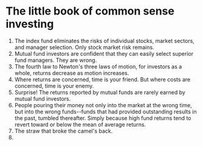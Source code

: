 # The little book of common sense investing

1. The index fund eliminates the risks of individual stocks, market sectors, and manager selection. Only stock market risk remains. 
2. Mutual fund investors are confident that they can easily select superior fund managers. They are wrong.
3. The fourth law to Newton's three laws of motion, for investors as a whole, returns decrease as motion increases. 
4. Where returns are concerned, time is your friend. But where costs are concerned, time is your enemy. 
5. Surprise! The returns reported by mutual funds are rarely earned by mutual fund investors. 
6. People pouring their money not only into the market at the wrong time, but into the wrong funds--funds that had provided outstanding results in the past, tumbled thereafter. Simply because high fund returns tend to revert toward or below the mean of average returns. 
7. The straw that broke the camel's back.
8. 
